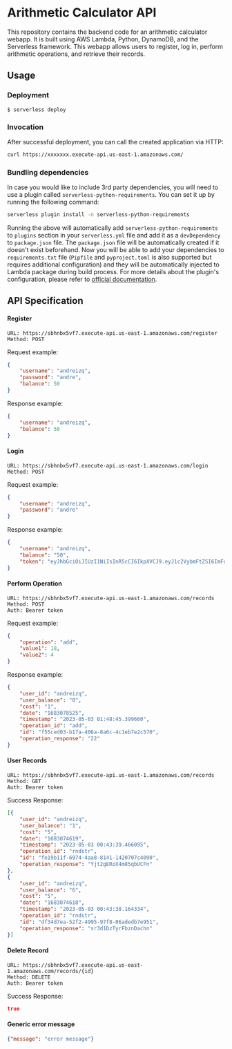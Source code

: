 # Arithmetic Calculator API

This repository contains the backend code for an arithmetic calculator webapp. It is built using AWS Lambda, Python, DynamoDB, and the Serverless framework. This webapp allows users to register, log in, perform arithmetic operations, and retrieve their records.

## Usage

### Deployment

```
$ serverless deploy
```

### Invocation

After successful deployment, you can call the created application via HTTP:

```bash
curl https://xxxxxxx.execute-api.us-east-1.amazonaws.com/
```

### Bundling dependencies

In case you would like to include 3rd party dependencies, you will need to use a plugin called `serverless-python-requirements`. You can set it up by running the following command:

```bash
serverless plugin install -n serverless-python-requirements
```

Running the above will automatically add `serverless-python-requirements` to `plugins` section in your `serverless.yml` file and add it as a `devDependency` to `package.json` file. The `package.json` file will be automatically created if it doesn't exist beforehand. Now you will be able to add your dependencies to `requirements.txt` file (`Pipfile` and `pyproject.toml` is also supported but requires additional configuration) and they will be automatically injected to Lambda package during build process. For more details about the plugin's configuration, please refer to [official documentation](https://github.com/UnitedIncome/serverless-python-requirements).

## API Specification

#### Register

    URL: https://sbhnbx5vf7.execute-api.us-east-1.amazonaws.com/register
    Method: POST
Request example:
```json
{
    "username": "andreizq",
    "password": "andre",
    "balance": 50
}
```
Response example:
```json
{
    "username": "andreizq",
    "balance": 50
}
```

#### Login

    URL: https://sbhnbx5vf7.execute-api.us-east-1.amazonaws.com/login
    Method: POST
Request example:
```json
{
    "username": "andreizq",
    "password": "andre"
}
```
Response example:
```json
{
    "username": "andreizq",
    "balance": "50",
    "token": "eyJhbGciOiJIUzI1NiIsInR5cCI6IkpXVCJ9.eyJ1c2VybmFtZSI6ImFuZHJlaXpxIn0.czpuDzFotVHX-Rv1plbLLWZ2E-sawVQPHkfDZvXk5hU"
}
```

#### Perform Operation

    URL: https://sbhnbx5vf7.execute-api.us-east-1.amazonaws.com/records
    Method: POST
    Auth: Bearer token
Request example:
```json
{
    "operation": "add",
    "value1": 18,
    "value2": 4
}
```
Response example:
```json
{
    "user_id": "andreizq",
    "user_balance": "0",
    "cost": "1",
    "date": "1683078525",
    "timestamp": "2023-05-03 01:48:45.399660",
    "operation_id": "add",
    "id": "f55ced03-b17a-406a-8a6c-4c1eb7e2c570",
    "operation_response": "22"
}
```

#### User Records

    URL: https://sbhnbx5vf7.execute-api.us-east-1.amazonaws.com/records
    Method: GET
    Auth: Bearer token
Success Response:
```json
[{
    "user_id": "andreizq",
    "user_balance": "1",
    "cost": "5",
    "date": "1683074619",
    "timestamp": "2023-05-03 00:43:39.466095",
    "operation_id": "rndstr",
    "id": "fe19b11f-6974-4aa8-8141-1420707c4090",
    "operation_response": "Yjt2gERoX4m85qbUCFn"
},
{
    "user_id": "andreizq",
    "user_balance": "6",
    "cost": "5",
    "date": "1683074618",
    "timestamp": "2023-05-03 00:43:38.164334",
    "operation_id": "rndstr",
    "id": "df34d7ea-52f2-4995-97f8-06adedb7e951",
    "operation_response": "sr3d1DzTyrFbznDachn"
}]
```

#### Delete Record

    URL: https://sbhnbx5vf7.execute-api.us-east-1.amazonaws.com/records/{id}
    Method: DELETE
    Auth: Bearer token
Success Response:
```json
true
```

#### Generic error message
```json
{"message": "error message"}
```